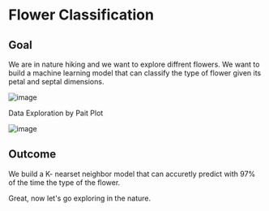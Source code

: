 # Flower Classification

## Goal

We are in nature hiking and we want to explore diffrent flowers. We want to build a machine learning model that can classify the type of flower given its petal and septal dimensions.

![image](https://user-images.githubusercontent.com/53411455/132767506-ae7ab1c3-2d64-4b3b-b710-a32cf2324cc7.png)

Data Exploration by  Pait Plot

![image](https://user-images.githubusercontent.com/53411455/132767554-0e984e59-0ab6-4bba-8f29-ad67529db95d.png)



## Outcome

We build a K- nearset neighbor model that can accuretly predict with 97% of the time the type of the flower.

Great, now let's go exploring in the nature.
